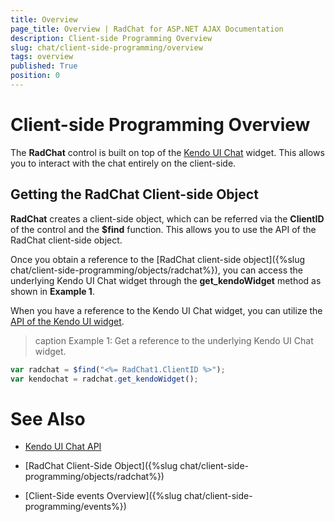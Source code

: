 ```yaml
---
title: Overview
page_title: Overview | RadChat for ASP.NET AJAX Documentation
description: Client-side Programming Overview
slug: chat/client-side-programming/overview
tags: overview
published: True
position: 0
---
```


# Client-side Programming Overview

The **RadChat** control is built on top of the [Kendo UI Chat](http://demos.telerik.com/kendo-ui/chat/index) widget. This allows you to interact with the chat entirely on the client-side.

## Getting the RadChat Client-side Object

**RadChat** creates a client-side object, which can be referred via the **ClientID** of the control and the **$find** function. This allows you to use the API of the RadChat client-side object. 

Once you obtain a reference to the [RadChat client-side object]({%slug chat/client-side-programming/objects/radchat%}), you can access the underlying Kendo UI Chat widget through the **get_kendoWidget** method as shown in **Example 1**.

When you have a reference to the Kendo UI Chat widget, you can utilize the [API of the Kendo UI widget](http://docs.telerik.com/kendo-ui/api/javascript/ui/chat). 

>caption  Example 1: Get a reference to the underlying Kendo UI Chat widget.
````JavaScript
var radchat = $find("<%= RadChat1.ClientID %>");
var kendochat = radchat.get_kendoWidget();
````

# See Also

 * [Kendo UI Chat API](http://docs.telerik.com/kendo-ui/api/javascript/ui/chat)

 * [RadChat Client-Side Object]({%slug chat/client-side-programming/objects/radchat%})

 * [Client-Side events Overview]({%slug chat/client-side-programming/events%})

